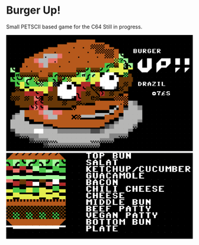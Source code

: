# Burger Up!
Small PETSCII based game for the C64
Still in progress.

![screenshot1](https://github.com/guidobonerz/burger-up/blob/master/docs/title.png)
![screenshot1](https://github.com/guidobonerz/burger-up/blob/master/docs/burger-layers.png)
